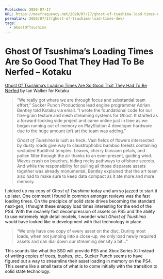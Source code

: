 ```yaml
---
Published: 2020-07-17
URL: https://maxfrequency.net/2020/07/17/ghost-of-tsushima-load-times-dev/
permalink: 2020/07/17/ghost-of-tsushima-load-times-dev/
tags:
  - GhostOfTsushima
---
```

# Ghost Of Tsushima’s Loading Times Are So Good That They Had To Be Nerfed – Kotaku

[Ghost Of Tsushima’s Loading Times Are So Good That They Had To Be Nerfed](https://kotaku.com/ghost-of-tsushima-devs-slowed-down-load-times-so-you-co-1844409624) by Ian Walker for Kotaku

> “We really got where we are through focus and substantial team effort,” Sucker Punch Productions lead engine programmer Adrian Bentley told Kotaku via email. “I wrote the foundational code for our fine-grain texture and mesh streaming systems for *Ghost*. It started as a forward-looking side project and came online just in time as we began running out of memory on PlayStation 4 developer hardware due to the huge amount (of) art the team was adding.”
> 
> *Ghost of Tsushima* is lush as heck. Vast fields of flowers intersected by dusty roads give way to claustrophobic bamboo forests containing secluded Buddhist temples. Leaves, cherry blossom petals, and pollen filter through the air thanks to an ever-present, guiding wind. Waves crash on beaches, hiding rocky pathways to offshore secrets. And while the responsibility for pulling all those disparate assets together was already monumental, Bentley explained that the art team also had to make sure to keep data compact as it ate more and more memory.

I picked up my copy of *Ghost of Tsushima* today and am so jazzed to start it up later. One comment I found in common amongst reviews was the fast loading times. On the precipice of solid state drives becoming the standard next-gen, I thought these snappy load times interesting for the end of the PS4. With the insanely fast decompression of assets on PS5 and the ability to use extremely high detail models, I wonder what *Ghost of Tsushima* would have looked like in development with that technology in place.

> “We only have one copy of every asset on the disc. During most loads, when not jumping into a close-up, we only load newly required assets and can dial down our streaming density a bit…”

This sounds like what the SSD will provide PS5 and Xbox Series X: Instead of writing copies of trees, bushes, etc., Sucker Punch seems to have figured out a way to streamline their asset loading in memory on the PS4. This seems like a small taste of what is to come initially with the transition to solid state technology. 